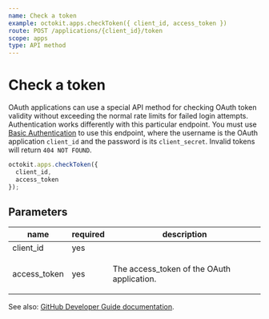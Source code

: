 ```yaml
---
name: Check a token
example: octokit.apps.checkToken({ client_id, access_token })
route: POST /applications/{client_id}/token
scope: apps
type: API method
---
```


# Check a token

OAuth applications can use a special API method for checking OAuth token validity without exceeding the normal rate limits for failed login attempts. Authentication works differently with this particular endpoint. You must use [Basic Authentication](https://docs.github.com/rest/overview/other-authentication-methods#basic-authentication) to use this endpoint, where the username is the OAuth application `client_id` and the password is its `client_secret`. Invalid tokens will return `404 NOT FOUND`.

```js
octokit.apps.checkToken({
  client_id,
  access_token
});
```

## Parameters

<table>
  <thead>
    <tr>
      <th>name</th>
      <th>required</th>
      <th>description</th>
    </tr>
  </thead>
  <tbody>
    <tr><td>client_id</td><td>yes</td><td>

</td></tr>
<tr><td>access_token</td><td>yes</td><td>

The access_token of the OAuth application.

</td></tr>
  </tbody>
</table>

See also: [GitHub Developer Guide documentation](https://docs.github.com/rest/reference/apps#check-a-token).
